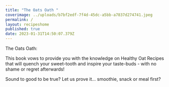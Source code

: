 ```yaml
---
title: "The Oats Oath "
coverimage: ../uploads/b7bf2edf-7f4d-45dc-a5bb-a7837d274741.jpeg
permalink: /
layout: recipeshome
published: true
date: 2023-01-31T14:50:07.379Z
---
```

The Oats Oath: 


This book vows to provide you with the knowledge on Healthy Oat Recipes that will quench your sweet-tooth and inspire your taste-buds - with no shame or regret afterwards! 

Sound to good to be true? Let us prove it... smoothie, snack or meal first?